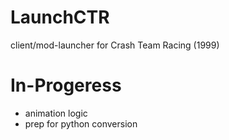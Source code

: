 # LaunchCTR
client/mod-launcher for Crash Team Racing (1999)

# In-Progeress
- animation logic
- prep for python conversion
